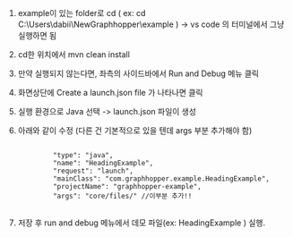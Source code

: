 1. example이 있는 folder로 cd ( ex: cd C:\Users\dabii\NewGraphhopper\example ) -> vs code 의 터미널에서 그냥 실행하면 됨

2. cd한 위치에서 mvn clean install

3. 만약 실행되지 않는다면, 좌측의 사이드바에서 Run and Debug 메뉴 클릭

4. 화면상단에 Create a launch.json file 가 나타나면 클릭

5. 실행 환경으로 Java 선택 -> launch.json 파일이 생성

6. 아래와 같이 수정 (다른 건 기본적으로 있을 텐데 args 부분 추가해야 함)

<pre>
<code>
            "type": "java",
            "name": "HeadingExample",
            "request": "launch",
            "mainClass": "com.graphhopper.example.HeadingExample",
            "projectName": "graphhopper-example",
            "args": "core/files/" //이부분 추가!!
</code>
</pre>

7. 저장 후 run and debug 메뉴에서 데모 파일(ex: HeadingExample ) 실행.

